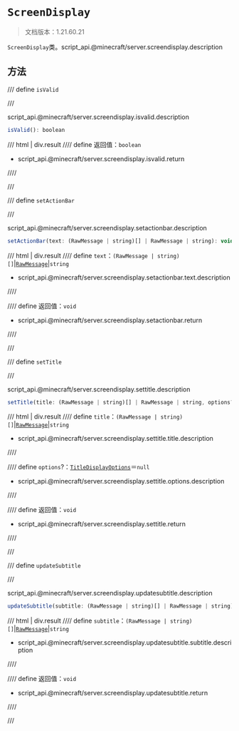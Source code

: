 # `ScreenDisplay`

> 文档版本：1.21.60.21

`ScreenDisplay`类。script_api.@minecraft/server.screendisplay.description

## 方法

/// define
`isValid`


///

script_api.@minecraft/server.screendisplay.isvalid.description

```js
isValid(): boolean
```

/// html | div.result
//// define
返回值：`boolean`

- script_api.@minecraft/server.screendisplay.isvalid.return


////

///


/// define
`setActionBar`


///

script_api.@minecraft/server.screendisplay.setactionbar.description

```js
setActionBar(text: (RawMessage | string)[] | RawMessage | string): void
```

/// html | div.result
//// define
`text`：`(RawMessage | string)[]`|[`RawMessage`](./rawmessage.md)|`string`

- script_api.@minecraft/server.screendisplay.setactionbar.text.description


////

//// define
返回值：`void`

- script_api.@minecraft/server.screendisplay.setactionbar.return


////

///


/// define
`setTitle`


///

script_api.@minecraft/server.screendisplay.settitle.description

```js
setTitle(title: (RawMessage | string)[] | RawMessage | string, options?: TitleDisplayOptions): void
```

/// html | div.result
//// define
`title`：`(RawMessage | string)[]`|[`RawMessage`](./rawmessage.md)|`string`

- script_api.@minecraft/server.screendisplay.settitle.title.description


////

//// define
`options`?：[`TitleDisplayOptions`](./titledisplayoptions.md)＝`null`

- script_api.@minecraft/server.screendisplay.settitle.options.description


////

//// define
返回值：`void`

- script_api.@minecraft/server.screendisplay.settitle.return


////

///


/// define
`updateSubtitle`


///

script_api.@minecraft/server.screendisplay.updatesubtitle.description

```js
updateSubtitle(subtitle: (RawMessage | string)[] | RawMessage | string): void
```

/// html | div.result
//// define
`subtitle`：`(RawMessage | string)[]`|[`RawMessage`](./rawmessage.md)|`string`

- script_api.@minecraft/server.screendisplay.updatesubtitle.subtitle.description


////

//// define
返回值：`void`

- script_api.@minecraft/server.screendisplay.updatesubtitle.return


////

///

